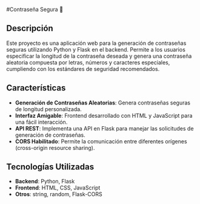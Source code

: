 #Contraseña Segura 🔐

## Descripción

Este proyecto es una aplicación web para la generación de contraseñas seguras utilizando Python y Flask en el backend. Permite a los usuarios especificar la longitud de la contraseña deseada y genera una contraseña aleatoria compuesta por letras, números y caracteres especiales, cumpliendo con los estándares de seguridad recomendados.

## Características

- **Generación de Contraseñas Aleatorias**: Genera contraseñas seguras de longitud personalizada.
- **Interfaz Amigable**: Frontend desarrollado con HTML y JavaScript para una fácil interacción.
- **API REST**: Implementa una API en Flask para manejar las solicitudes de generación de contraseñas.
- **CORS Habilitado**: Permite la comunicación entre diferentes orígenes (cross-origin resource sharing).

## Tecnologías Utilizadas

- **Backend**: Python, Flask
- **Frontend**: HTML, CSS, JavaScript
- **Otros**: string, random, Flask-CORS

